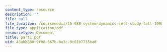 ```yaml
---
content_type: resource
description: ''
file: null
file_location: /coursemedia/15-988-system-dynamics-self-study-fall-1998-spring-1999/43abb8809f08667bba3c9c61b7735bad_part1.pdf
file_type: application/pdf
resourcetype: Document
title: part1.pdf
uid: 43abb880-9f08-667b-ba3c-9c61b7735bad
---
```

